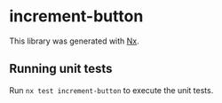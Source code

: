 # increment-button

This library was generated with [Nx](https://nx.dev).

## Running unit tests

Run `nx test increment-button` to execute the unit tests.
